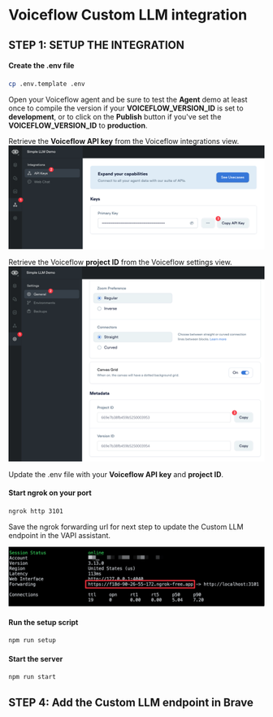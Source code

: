 # Voiceflow Custom LLM integration

## STEP 1: SETUP THE INTEGRATION
#### Create the .env file

``` bash
cp .env.template .env
```

Open your Voiceflow agent and be sure to test the **Agent** demo at least once to compile the version if your **VOICEFLOW_VERSION_ID** is set to **development**, or to click on the **Publish** button if you've set the **VOICEFLOW_VERSION_ID** to **production**.

Retrieve the **Voiceflow API key** from the Voiceflow integrations view.
![Get Voiceflow API key](./doc/vf_api_key.png)

Retrieve the Voiceflow **project ID** from the Voiceflow settings view.
![Get Voiceflow project ID](./doc/vf_project_id.png)


Update the .env file with your **Voiceflow API key** and **project ID**.

#### Start ngrok on your port

``` bash
ngrok http 3101
```

Save the ngrok forwarding url for next step to update the Custom LLM endpoint in the VAPI assistant.

![Ngrok](./doc/ngrok.png)

#### Run the setup script

``` bash
npm run setup
```

#### Start the server

``` bash
npm run start
```

## STEP 4: Add the Custom LLM endpoint in Brave


